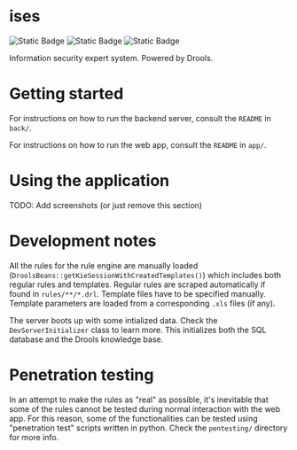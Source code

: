 # ises

![Static Badge](https://img.shields.io/badge/spring_boot-2.7.9-green)
![Static Badge](https://img.shields.io/badge/react-remix-red)
![Static Badge](https://img.shields.io/badge/Drools-7.49.0-yellow)


Information security expert system. Powered by Drools.

# Getting started

For instructions on how to run the backend server, consult the `README` in `back/`.

For instructions on how to run the web app, consult the `README` in `app/`.

# Using the application

TODO: Add screenshots (or just remove this section)

# Development notes

All the rules for the rule engine are manually loaded
(`DroolsBeans::getKieSessionWithCreatedTemplates()`) which includes both regular
rules and templates. Regular rules are scraped automatically if found in
`rules/**/*.drl`. Template files have to be specified manually. Template
parameters are loaded from a corresponding `.xls` files (if any).

The server boots up with some intialized data. Check the `DevServerInitializer`
class to learn more. This initializes both the SQL database and the Drools
knowledge base.

# Penetration testing

In an attempt to make the rules as "real" as possible, it's inevitable that some
of the rules cannot be tested during normal interaction with the web app. For
this reason, some of the functionalities can be tested using "penetration test"
scripts written in python. Check the `pentesting/` directory for more info.